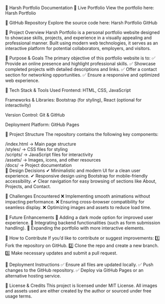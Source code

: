 📄 Harsh Portfolio Documentation
🔗 Live Portfolio
View the portfolio here: Harsh Portfolio

🔗 GitHub Repository
Explore the source code here: Harsh Portfolio GitHub

🔹 Project Overview
Harsh Portfolio is a personal portfolio website designed to showcase skills, projects, and experience in a visually appealing and professional manner. Built using modern web technologies, it serves as an interactive platform for potential collaborators, employers, and visitors.

🔹 Purpose & Goals
The primary objective of this portfolio website is to: ✅ Provide an online presence and highlight professional skills. ✅ Showcase completed projects with detailed descriptions and links. ✅ Offer a contact section for networking opportunities. ✅ Ensure a responsive and optimized web experience.

🔹 Tech Stack & Tools Used
Frontend: HTML, CSS, JavaScript

Frameworks & Libraries: Bootstrap (for styling), React (optional for interactivity)

Version Control: Git & GitHub

Deployment Platform: GitHub Pages

🔹 Project Structure
The repository contains the following key components:

/index.html      → Main page structure  
/styles/         → CSS files for styling  
/scripts/        → JavaScript files for interactivity  
/assets/         → Images, icons, and other resources  
/docs/           → Project documentation  
🔹 Design Decisions
✔ Minimalistic and modern UI for a clean user experience. ✔ Responsive design using Bootstrap for mobile-friendly accessibility. ✔ Clear navigation for easy browsing of sections like About, Projects, and Contact.

🔹 Challenges Encountered
❌ Implementing smooth animations without impacting performance. ❌ Ensuring cross-browser compatibility for seamless display. ❌ Optimizing images and assets to reduce load time.

🔹 Future Enhancements
🔄 Adding a dark mode option for improved user experience. 🔄 Integrating backend functionalities (such as form submission handling). 🔄 Expanding the portfolio with more interactive elements.

🔹 How to Contribute
If you’d like to contribute or suggest improvements: 1️⃣ Fork the repository on GitHub. 2️⃣ Clone the repo and create a new branch. 3️⃣ Make necessary updates and submit a pull request.

🔹 Deployment Instructions
✅ Ensure all files are updated locally. ✅ Push changes to the GitHub repository. ✅ Deploy via GitHub Pages or an alternative hosting service.

🔹 License & Credits
This project is licensed under MIT License. All images and assets used are either created by the author or sourced under free usage terms.
